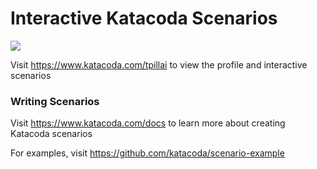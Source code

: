 # Interactive Katacoda Scenarios

[![](http://shields.katacoda.com/katacoda/tpillai/count.svg)](https://www.katacoda.com/tpillai "Get your profile on Katacoda.com")

Visit https://www.katacoda.com/tpillai to view the profile and interactive scenarios

### Writing Scenarios
Visit https://www.katacoda.com/docs to learn more about creating Katacoda scenarios

For examples, visit https://github.com/katacoda/scenario-example
